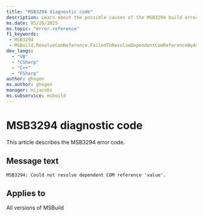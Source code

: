 ```yaml
---
title: "MSB3294 diagnostic code"
description: Learn about the possible causes of the MSB3294 build error, and get troubleshooting tips.
ms.date: 05/16/2025
ms.topic: "error-reference"
f1_keywords:
 - MSB3294
 - MSBuild.ResolveComReference.FailedToResolveDependentComReferenceByAssemblyName
dev_langs:
  - "VB"
  - "CSharp"
  - "C++"
  - "FSharp"
author: ghogen
ms.author: ghogen
manager: mijacobs
ms.subservice: msbuild
---
```


# MSB3294 diagnostic code

<!-- :::ErrorDefinitionDescription::: -->
<!-- :::editable-content name="introDescription"::: -->
This article describes the MSB3294 error code.
<!-- :::editable-content-end::: -->

## Message text

<!-- :::editable-content name="messageText"::: -->
`MSB3294: Could not resolve dependent COM reference 'value'.`
<!-- :::editable-content-end::: -->
<!-- MSB3294: Could not resolve dependent COM reference "{0}". -->

<!-- :::editable-content name="postOutputDescription"::: -->
<!--
{StrBegin="MSB3294: "}
-->
<!-- :::editable-content-end::: -->
<!-- :::ErrorDefinitionDescription-end::: -->

## Applies to

All versions of MSBuild
